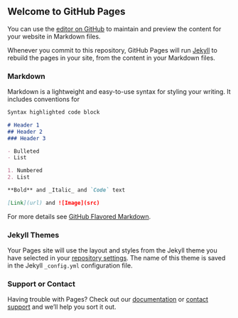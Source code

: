## Welcome to GitHub Pages

You can use the [editor on GitHub](https://github.com/Cola89/17pAj9a3dqtvPDiH5NjGZYD17pAj9a3dqtvPDiH5NjGZYDbk7eDjqwVKQbk7eDjqwVKQ/edit/master/README.md) to maintain and preview the content for your website in Markdown files.

Whenever you commit to this repository, GitHub Pages will run [Jekyll](https://jekyllrb.com/) to rebuild the pages in your site, from the content in your Markdown files.

### Markdown

Markdown is a lightweight and easy-to-use syntax for styling your writing. It includes conventions for

```markdown
Syntax highlighted code block

# Header 1
## Header 2
### Header 3

- Bulleted
- List

1. Numbered
2. List

**Bold** and _Italic_ and `Code` text

[Link](url) and ![Image](src)
```

For more details see [GitHub Flavored Markdown](https://guides.github.com/features/mastering-markdown/).

### Jekyll Themes

Your Pages site will use the layout and styles from the Jekyll theme you have selected in your [repository settings](https://github.com/Cola89/17pAj9a3dqtvPDiH5NjGZYD17pAj9a3dqtvPDiH5NjGZYDbk7eDjqwVKQbk7eDjqwVKQ/settings). The name of this theme is saved in the Jekyll `_config.yml` configuration file.

### Support or Contact

Having trouble with Pages? Check out our [documentation](https://help.github.com/categories/github-pages-basics/) or [contact support](https://github.com/contact) and we’ll help you sort it out.
